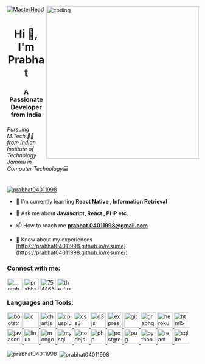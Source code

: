 [![MasterHead](https://image.freepik.com/free-vector/coding-system-banner_87720-2994.jpg)](https://prabhat04011998.github.io)
<img align="right" alt="coding" width="400" src="https://miro.medium.com/max/1360/1*IRGHmiGsa16stedQvIaZfw.gif"/>
<h1 align="center">Hi 👋, I'm Prabhat</h1>
<h3 align="center">A Passionate Developer from India</h3>
<h6>Pursuing M.Tech.👨‍🎓 from Indian Institute of Technology Jammu in Computer Technology💻 </h6>



<p align="left"> <a href="https://github.com/ryo-ma/github-profile-trophy"><img src="https://github-profile-trophy.vercel.app/?username=prabhat04011998" alt="prabhat04011998" /></a> </p>

- 🌱 I’m currently learning **React Native , Information Retrieval**

- 💬 Ask me about **Javascript, React , PHP etc.**

- 📫 How to reach me **prabhat.04011998@gmail.com**

- 📄 Know about my experiences [https://prabhat04011998.github.io/resume](https://prabhat04011998.github.io/resume/)

<h3 align="left">Connect with me:</h3>
<p align="left">
<a href="https://twitter.com/__prabhat__" target="blank"><img align="center" src="https://cdn.jsdelivr.net/npm/simple-icons@3.0.1/icons/twitter.svg" alt="__prabhat__" height="30" width="40" /></a>
<a href="https://linkedin.com/in/prabhatkumarsharma" target="blank"><img align="center" src="https://cdn.jsdelivr.net/npm/simple-icons@3.0.1/icons/linkedin.svg" alt="prabhatkumarsharma" height="30" width="40" /></a>
<a href="https://stackoverflow.com/users/7544651/prabhat" target="blank"><img align="center" src="https://cdn.jsdelivr.net/npm/simple-icons@3.0.1/icons/stackoverflow.svg" alt="7544651/prabhat" height="30" width="40" /></a>
<a href="https://instagram.com/the_first_aurora" target="blank"><img align="center" src="https://cdn.jsdelivr.net/npm/simple-icons@3.0.1/icons/instagram.svg" alt="the_first_aurora" height="30" width="40" /></a>
</p>

<h3 align="left">Languages and Tools:</h3>
<p align="left"> <a href="https://getbootstrap.com" target="_blank"> <img src="https://devicons.github.io/devicon/devicon.git/icons/bootstrap/bootstrap-plain.svg" alt="bootstrap" width="40" height="40"/> </a> <a href="https://www.cprogramming.com/" target="_blank"> <img src="https://devicons.github.io/devicon/devicon.git/icons/c/c-original.svg" alt="c" width="40" height="40"/> </a> <a href="https://www.chartjs.org" target="_blank"> <img src="https://www.chartjs.org/media/logo-title.svg" alt="chartjs" width="40" height="40"/> </a> <a href="https://www.w3schools.com/cpp/" target="_blank"> <img src="https://devicons.github.io/devicon/devicon.git/icons/cplusplus/cplusplus-original.svg" alt="cplusplus" width="40" height="40"/> </a> <a href="https://www.w3schools.com/css/" target="_blank"> <img src="https://devicons.github.io/devicon/devicon.git/icons/css3/css3-original-wordmark.svg" alt="css3" width="40" height="40"/> </a> <a href="https://d3js.org/" target="_blank"> <img src="https://devicons.github.io/devicon/devicon.git/icons/d3js/d3js-original.svg" alt="d3js" width="40" height="40"/> </a> <a href="https://expressjs.com" target="_blank"> <img src="https://devicons.github.io/devicon/devicon.git/icons/express/express-original-wordmark.svg" alt="express" width="40" height="40"/> </a> <a href="https://git-scm.com/" target="_blank"> <img src="https://www.vectorlogo.zone/logos/git-scm/git-scm-icon.svg" alt="git" width="40" height="40"/> </a> <a href="https://graphql.org" target="_blank"> <img src="https://www.vectorlogo.zone/logos/graphql/graphql-icon.svg" alt="graphql" width="40" height="40"/> </a> <a href="https://heroku.com" target="_blank"> <img src="https://www.vectorlogo.zone/logos/heroku/heroku-icon.svg" alt="heroku" width="40" height="40"/> </a> <a href="https://www.w3.org/html/" target="_blank"> <img src="https://devicons.github.io/devicon/devicon.git/icons/html5/html5-original-wordmark.svg" alt="html5" width="40" height="40"/> </a> <a href="https://developer.mozilla.org/en-US/docs/Web/JavaScript" target="_blank"> <img src="https://devicons.github.io/devicon/devicon.git/icons/javascript/javascript-original.svg" alt="javascript" width="40" height="40"/> </a> <a href="https://www.linux.org/" target="_blank"> <img src="https://devicons.github.io/devicon/devicon.git/icons/linux/linux-original.svg" alt="linux" width="40" height="40"/> </a> <a href="https://www.mongodb.com/" target="_blank"> <img src="https://devicons.github.io/devicon/devicon.git/icons/mongodb/mongodb-original-wordmark.svg" alt="mongodb" width="40" height="40"/> </a> <a href="https://www.mysql.com/" target="_blank"> <img src="https://devicons.github.io/devicon/devicon.git/icons/mysql/mysql-original-wordmark.svg" alt="mysql" width="40" height="40"/> </a> <a href="https://nodejs.org" target="_blank"> <img src="https://devicons.github.io/devicon/devicon.git/icons/nodejs/nodejs-original-wordmark.svg" alt="nodejs" width="40" height="40"/> </a> <a href="https://www.php.net" target="_blank"> <img src="https://devicons.github.io/devicon/devicon.git/icons/php/php-original.svg" alt="php" width="40" height="40"/> </a> <a href="https://www.postgresql.org" target="_blank"> <img src="https://devicons.github.io/devicon/devicon.git/icons/postgresql/postgresql-original-wordmark.svg" alt="postgresql" width="40" height="40"/> </a> <a href="https://pugjs.org" target="_blank"> <img src="https://cdn.worldvectorlogo.com/logos/pug.svg" alt="pug" width="40" height="40"/> </a> <a href="https://www.python.org" target="_blank"> <img src="https://devicons.github.io/devicon/devicon.git/icons/python/python-original.svg" alt="python" width="40" height="40"/> </a> <a href="https://reactjs.org/" target="_blank"> <img src="https://devicons.github.io/devicon/devicon.git/icons/react/react-original-wordmark.svg" alt="react" width="40" height="40"/> </a> <a href="https://www.sqlite.org/" target="_blank"> <img src="https://www.vectorlogo.zone/logos/sqlite/sqlite-icon.svg" alt="sqlite" width="40" height="40"/> </a> </p>

<p><img align="left" src="https://github-readme-stats.vercel.app/api/top-langs?username=prabhat04011998&show_icons=true&locale=en&layout=compact" alt="prabhat04011998" /></p>

<p>&nbsp;<img align="center" src="https://github-readme-stats.vercel.app/api?username=prabhat04011998&show_icons=true&locale=en" alt="prabhat04011998" /></p>

